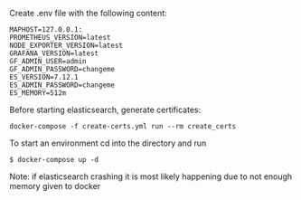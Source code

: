 Create .env file with the following content:
```
MAPHOST=127.0.0.1:
PROMETHEUS_VERSION=latest
NODE_EXPORTER_VERSION=latest
GRAFANA_VERSION=latest
GF_ADMIN_USER=admin
GF_ADMIN_PASSWORD=changeme
ES_VERSION=7.12.1
ES_ADMIN_PASSWORD=changeme
ES_MEMORY=512m
```

Before starting elasticsearch, generate certificates:
```
docker-compose -f create-certs.yml run --rm create_certs
```

To start an environment cd into the directory and run

```
$ docker-compose up -d
```

Note: if elasticsearch crashing it is most likely happening due to not enough memory given to docker

